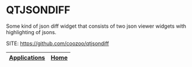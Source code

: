 # QTJSONDIFF

 Some kind of json diff widget that consists of two json viewer widgets with highlighting of jsons.
 
 SITE: https://github.com/coozoo/qtjsondiff

 | [Applications](https://portable-linux-apps.github.io/apps.html) | [Home](https://portable-linux-apps.github.io)
 | --- | --- |
